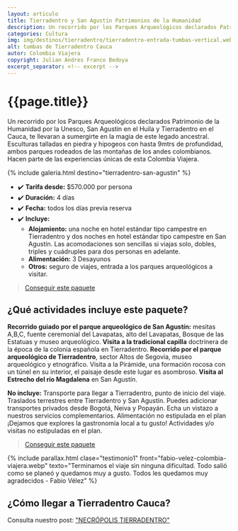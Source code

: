 ```yaml
---
layout: articulo
title: Tierradentro y San Agustín Patrimonios de la Humanidad
description: Un recorrido por los Parques Arqueológicos declarados Patrimonio de la Humanidad por la Unesco. San Agustín en el Huila y Tierradentro en el Cauca
categories: Cultura
img: img/destinos/tierradentro/tierradentro-entrada-tumbas-vertical.webp
alt: tumbas de Tierradentro Cauca
autor: Colombia Viajera
copyright: Julian Andres Franco Bedoya
excerpt_separator: <!-- excerpt -->
---
```


# {{page.title}}

Un recorrido por los Parques Arqueológicos declarados Patrimonio de la Humanidad por la Unesco, San Agustín en el Huila y Tierradentro en el Cauca, te llevaran a sumergirte en la magia de este legado ancestral. Esculturas talladas en piedra y hipogeos con hasta 9mtrs de profundidad, ambos parques rodeados de las montañas de los andes colombianos. Hacen parte de las experiencias únicas de esta Colombia Viajera.

<!-- excerpt -->

<!-- Esta sección toma las fotos de los nombres que aparecen en el archivo san-agustin-tour.yml. Si deseas cambiar fotos, solamente cambias la ruta en ese archivo con el nombre de la nueva foto. Recuerda adaptar los tamaños igual al resto de las imágenes -->
{% include galeria.html destino="tierradentro-san-agustin" %}

* ✔️ **Tarifa desde:** $570.000 por persona
* ✔️ **Duración:** 4 días
* ✔️ **Fecha:** todos los días previa reserva
* ✔️ **Incluye:**
  * **Alojamiento:** una noche en hotel estándar tipo campestre en Tierradentro y dos noches en hotel estándar tipo campestre en San Agustín.  Las acomodaciones son sencillas si viajas solo, dobles, triples y cuádruples para dos personas en adelante.
  * **Alimentación:** 3 Desayunos
  * **Otros:** seguro de viajes, entrada a los parques arqueológicos a visitar.

>[Conseguir este paquete](https://api.whatsapp.com/send?phone=+573209673925&text=Hola.%20Me%20encantar%C3%ADa%20saber%20m%C3%A1s%20sobre%20este%20paquete:%20Tierradentro%20y%20San%20Agust%C3%ADn%20Patrimonios%20de%20la%20Humanidad)

## ¿Qué actividades incluye este paquete?

**Recorrido guiado por el parque arqueológico de San Agustín:** mesitas A,B,C, fuente ceremonial del Lavapatas, alto del Lavapatas, Bosque de las Estatuas y museo arqueológico. **Visita a la tradicional capilla** doctrinera de la época de la colonia española en Tierradentro. **Recorrido por el parque arqueológico de Tierradentro**, sector Altos de Segovia, museo arqueológico y etnográfico. Visita a la Pirámide, una formación rocosa con un túnel en su interior, el paisaje desde este lugar es asombroso. **Visita al Estrecho del río Magdalena** en San Agustín.

**No incluye:** Transporte para llegar a Tierradentro, punto de inicio del viaje. Traslados terrestres entre Tierradentro y San Agustín. Puedes adicionar transportes privados desde Bogotá, Neiva y Popayán. Echa un vistazo a nuestros servicios complementarios. Alimentación no estipulada en el plan ¡Dejamos que explores la gastronomía local a tu gusto! Actividades y/o visitas no estipuladas en el plan.

>[Conseguir este paquete](https://api.whatsapp.com/send?phone=+573209673925&text=Hola.%20Me%20encantar%C3%ADa%20saber%20m%C3%A1s%20sobre%20este%20paquete:%20Tierradentro%20y%20San%20Agust%C3%ADn%20Patrimonios%20de%20la%20Humanidad)

{% include parallax.html clase="testimonio1" front="fabio-velez-colombia-viajera.webp" texto="Terminamos el viaje sin ninguna dificultad. Todo salió como se planeó y quedamos muy a gusto. Todos les quedamos muy agradecidos - Fabio Vélez" %}

## ¿Cómo llegar a Tierradentro Cauca?

Consulta nuestro post: ["NECRÓPOLIS TIERRADENTRO"]({{site.baseurl}}/necropolis-tierradentro/)
